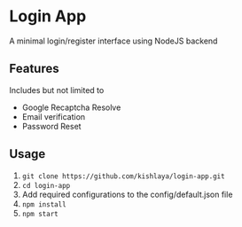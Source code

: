# Login App

A minimal login/register interface using NodeJS backend

## Features

Includes but not limited to

* Google Recaptcha Resolve
* Email verification
* Password Reset

## Usage

1. `git clone https://github.com/kishlaya/login-app.git`
2. `cd login-app`
3. Add required configurations to the config/default.json file
3. `npm install`
4. `npm start`